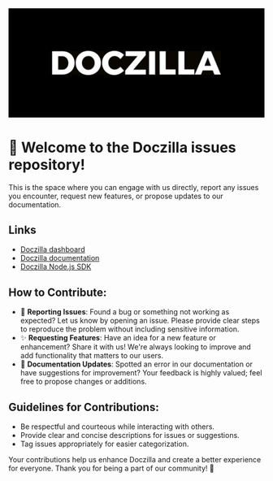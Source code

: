 <img src="./.github/banner.png" alt="logo" />

# 👋 Welcome to the Doczilla issues repository!

This is the space where you can engage with us directly, report any issues you encounter, request new features, or
propose updates to our documentation.

## Links
- [Doczilla dashboard](https://www.doczilla.app/login)
- [Doczilla documentation](https://docs.doczilla.app/introduction)
- [Doczilla Node.js SDK](https://github.com/Doczilla-APP/doczilla-node)

## How to Contribute:

- 🐛 **Reporting Issues**: Found a bug or something not working as expected? Let us know by opening an issue. Please
  provide clear steps to reproduce the problem without including sensitive information.
- ✨ **Requesting Features**: Have an idea for a new feature or enhancement? Share it with us! We're always looking to
  improve and add functionality that matters to our users.
- 📖 **Documentation Updates**: Spotted an error in our documentation or have suggestions for improvement? Your feedback
  is highly valued; feel free to propose changes or additions.

## Guidelines for Contributions:

- Be respectful and courteous while interacting with others.
- Provide clear and concise descriptions for issues or suggestions.
- Tag issues appropriately for easier categorization.

Your contributions help us enhance Doczilla and create a better experience for everyone. Thank you for being a part of
our community! 🚀